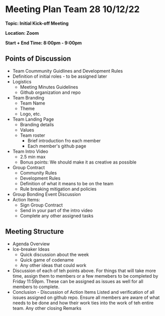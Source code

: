 # Meeting Plan Team 28 10/12/22

**Topic: Initial Kick-off Meeting**

**Location: Zoom**

**Start + End Time: 8:00pm - 9:00pm**

## Points of Discussion

- Team Coummunity Guidlines and Development Rules
- Definition of initial roles - to be assigned later
- Logistics
  - Meeting Minutes Guidelines
  - Github organization and repo
- Team Branding
  - Team Name
  - Theme
  - Logo, etc.
- Team Landing Page
  - Branding details
  - Values
  - Team roster
    - Brief introduction fro each member
    - Each member's github page
- Team Intro Video
  - 2.5 min max
  - Bonus points: We should make it as creative as possible
- Group Contract
  - Community Rules
  - Development Rules
  - Definition of what it means to be on the team
  - Rule breaking mitigation and policies
- Group Bonding Event Discussion
- Action Items:
  - Sign Group Contract
  - Send in your part of the intro video
  - Complete any other assigned tasks

## Meeting Structure

- Agenda Overview
- Ice-breaker Ideas
  - Quick discussion about the week
  - Quick game of codename
  - Any other ideas that could work
- Discussion of each of teh points above. For things that will take more time,
  assign them to members or a few memebers to be completed by Friday 11:59pm.
  These can be assigned as issues as well for all members to complete.
- Conclusion - Discussion of Action Items Listed and verification of all issues
  assigned on github repo. Ensure all members are aware of what needs to be done
  and how their work ties into the work of teh entire team. Any other closing
  Remarks

